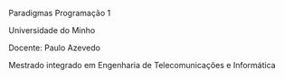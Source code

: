 Paradigmas Programação 1 

Universidade do Minho 

Docente: Paulo Azevedo

Mestrado integrado em Engenharia de Telecomunicações e Informática 
